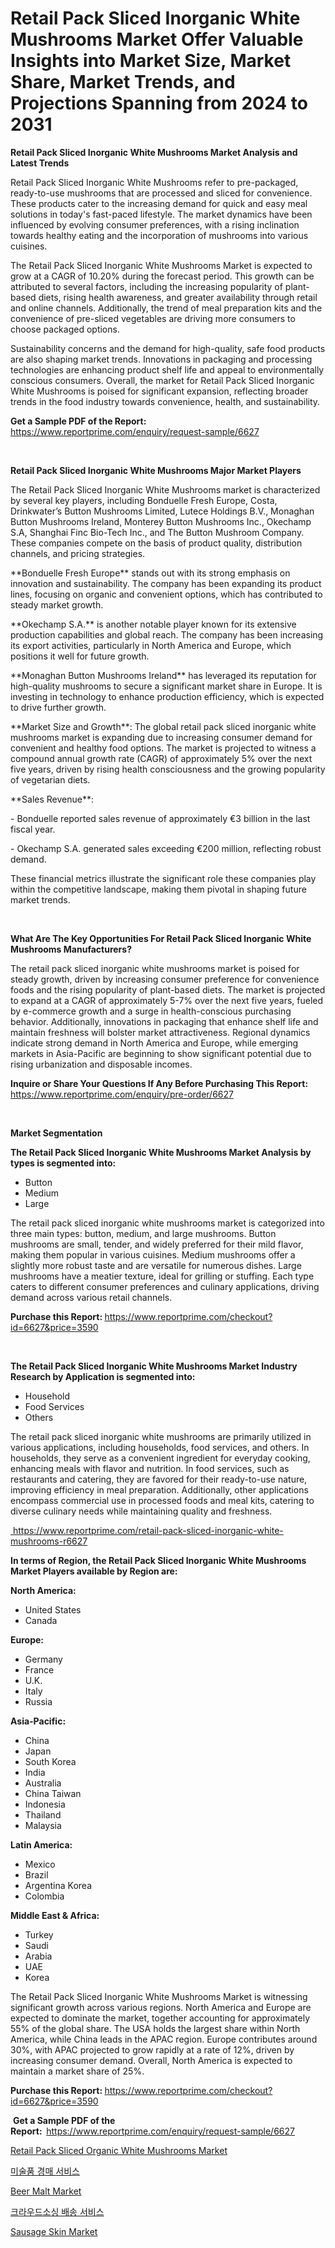 <p><h1>Retail Pack Sliced Inorganic White Mushrooms Market Offer Valuable Insights into Market Size, Market Share, Market Trends, and Projections Spanning from 2024 to 2031</h1></p><p><strong>Retail Pack Sliced Inorganic White Mushrooms Market Analysis and Latest Trends</strong></p>
<p><p>Retail Pack Sliced Inorganic White Mushrooms refer to pre-packaged, ready-to-use mushrooms that are processed and sliced for convenience. These products cater to the increasing demand for quick and easy meal solutions in today's fast-paced lifestyle. The market dynamics have been influenced by evolving consumer preferences, with a rising inclination towards healthy eating and the incorporation of mushrooms into various cuisines.</p><p>The Retail Pack Sliced Inorganic White Mushrooms Market is expected to grow at a CAGR of 10.20% during the forecast period. This growth can be attributed to several factors, including the increasing popularity of plant-based diets, rising health awareness, and greater availability through retail and online channels. Additionally, the trend of meal preparation kits and the convenience of pre-sliced vegetables are driving more consumers to choose packaged options.</p><p>Sustainability concerns and the demand for high-quality, safe food products are also shaping market trends. Innovations in packaging and processing technologies are enhancing product shelf life and appeal to environmentally conscious consumers. Overall, the market for Retail Pack Sliced Inorganic White Mushrooms is poised for significant expansion, reflecting broader trends in the food industry towards convenience, health, and sustainability.</p></p>
<p><strong>Get a Sample PDF of the Report:&nbsp;</strong> <a href="https://www.reportprime.com/enquiry/request-sample/6627">https://www.reportprime.com/enquiry/request-sample/6627</a></p>
<p>&nbsp;</p>
<p><strong>Retail Pack Sliced Inorganic White Mushrooms Major Market Players</strong></p>
<p><p>The Retail Pack Sliced Inorganic White Mushrooms market is characterized by several key players, including Bonduelle Fresh Europe, Costa, Drinkwater’s Button Mushrooms Limited, Lutece Holdings B.V., Monaghan Button Mushrooms Ireland, Monterey Button Mushrooms Inc., Okechamp S.A, Shanghai Finc Bio-Tech Inc., and The Button Mushroom Company. These companies compete on the basis of product quality, distribution channels, and pricing strategies.</p><p>**Bonduelle Fresh Europe** stands out with its strong emphasis on innovation and sustainability. The company has been expanding its product lines, focusing on organic and convenient options, which has contributed to steady market growth. </p><p>**Okechamp S.A.** is another notable player known for its extensive production capabilities and global reach. The company has been increasing its export activities, particularly in North America and Europe, which positions it well for future growth.</p><p>**Monaghan Button Mushrooms Ireland** has leveraged its reputation for high-quality mushrooms to secure a significant market share in Europe. It is investing in technology to enhance production efficiency, which is expected to drive further growth. </p><p>**Market Size and Growth**: The global retail pack sliced inorganic white mushrooms market is expanding due to increasing consumer demand for convenient and healthy food options. The market is projected to witness a compound annual growth rate (CAGR) of approximately 5% over the next five years, driven by rising health consciousness and the growing popularity of vegetarian diets.</p><p>**Sales Revenue**: </p><p>- Bonduelle reported sales revenue of approximately €3 billion in the last fiscal year.</p><p>- Okechamp S.A. generated sales exceeding €200 million, reflecting robust demand.</p><p>These financial metrics illustrate the significant role these companies play within the competitive landscape, making them pivotal in shaping future market trends.</p></p>
<p>&nbsp;</p>
<p><strong>What Are The Key Opportunities For Retail Pack Sliced Inorganic White Mushrooms Manufacturers?</strong></p>
<p><p>The retail pack sliced inorganic white mushrooms market is poised for steady growth, driven by increasing consumer preference for convenience foods and the rising popularity of plant-based diets. The market is projected to expand at a CAGR of approximately 5-7% over the next five years, fueled by e-commerce growth and a surge in health-conscious purchasing behavior. Additionally, innovations in packaging that enhance shelf life and maintain freshness will bolster market attractiveness. Regional dynamics indicate strong demand in North America and Europe, while emerging markets in Asia-Pacific are beginning to show significant potential due to rising urbanization and disposable incomes.</p></p>
<p><strong>Inquire or Share Your Questions If Any Before Purchasing This Report:</strong> <a href="https://www.reportprime.com/enquiry/pre-order/6627">https://www.reportprime.com/enquiry/pre-order/6627</a></p>
<p>&nbsp;</p>
<p><strong>Market Segmentation</strong></p>
<p><strong>The Retail Pack Sliced Inorganic White Mushrooms Market Analysis by types is segmented into:</strong></p>
<p><ul><li>Button</li><li>Medium</li><li>Large</li></ul></p>
<p><p>The retail pack sliced inorganic white mushrooms market is categorized into three main types: button, medium, and large mushrooms. Button mushrooms are small, tender, and widely preferred for their mild flavor, making them popular in various cuisines. Medium mushrooms offer a slightly more robust taste and are versatile for numerous dishes. Large mushrooms have a meatier texture, ideal for grilling or stuffing. Each type caters to different consumer preferences and culinary applications, driving demand across various retail channels.</p></p>
<p><strong>Purchase this Report:&nbsp;</strong><a href="https://www.reportprime.com/checkout?id=6627&price=3590">https://www.reportprime.com/checkout?id=6627&price=3590</a></p>
<p>&nbsp;</p>
<p><strong>The Retail Pack Sliced Inorganic White Mushrooms Market Industry Research by Application is segmented into:</strong></p>
<p><ul><li>Household</li><li>Food Services</li><li>Others</li></ul></p>
<p><p>The retail pack sliced inorganic white mushrooms are primarily utilized in various applications, including households, food services, and others. In households, they serve as a convenient ingredient for everyday cooking, enhancing meals with flavor and nutrition. In food services, such as restaurants and catering, they are favored for their ready-to-use nature, improving efficiency in meal preparation. Additionally, other applications encompass commercial use in processed foods and meal kits, catering to diverse culinary needs while maintaining quality and freshness.</p></p>
<p><a href="https://www.reportprime.com/retail-pack-sliced-inorganic-white-mushrooms-r6627">&nbsp;https://www.reportprime.com/retail-pack-sliced-inorganic-white-mushrooms-r6627</a></p>
<p><strong>In terms of Region, the Retail Pack Sliced Inorganic White Mushrooms Market Players available by Region are:</strong></p>
<p>
    <p> <strong> North America: </strong>
        <ul>
            <li>United States</li>
            <li>Canada</li>
        </ul>
        </p> 
    <p> <strong> Europe: </strong>
        <ul>
            <li>Germany</li>
            <li>France</li>
            <li>U.K.</li>
            <li>Italy</li>
            <li>Russia</li>
        </ul>
        </p> 
    <p> <strong> Asia-Pacific: </strong>
        <ul>
            <li>China</li>
            <li>Japan</li>
            <li>South Korea</li>
            <li>India</li>
            <li>Australia</li>
            <li>China Taiwan</li>
            <li>Indonesia</li>
            <li>Thailand</li>
            <li>Malaysia</li>
        </ul>
        </p> 
    <p> <strong> Latin America: </strong>
        <ul>
            <li>Mexico</li>
            <li>Brazil</li>
            <li>Argentina Korea</li>
            <li>Colombia</li>
        </ul>
        </p> 
    <p> <strong> Middle East & Africa: </strong>
        <ul>
            <li>Turkey</li>
            <li>Saudi</li>
            <li>Arabia</li>
            <li>UAE</li>
            <li>Korea</li>
        </ul>
    </p>
    </p>
<p><p>The Retail Pack Sliced Inorganic White Mushrooms Market is witnessing significant growth across various regions. North America and Europe are expected to dominate the market, together accounting for approximately 55% of the global share. The USA holds the largest share within North America, while China leads in the APAC region. Europe contributes around 30%, with APAC projected to grow rapidly at a rate of 12%, driven by increasing consumer demand. Overall, North America is expected to maintain a market share of 25%.</p></p>
<p><strong>Purchase this Report: </strong><a href="https://www.reportprime.com/checkout?id=6627&price=3590">https://www.reportprime.com/checkout?id=6627&price=3590</a></p>
<p>&nbsp;<strong>Get a Sample PDF of the Report:&nbsp;&nbsp;</strong><a href="https://www.reportprime.com/enquiry/request-sample/6627">https://www.reportprime.com/enquiry/request-sample/6627</a></p>
<p><strong></strong></p>
<p><p><a href="https://github.com/FahadAhmed712/Market-Research-Report-List-1/blob/main/retail-pack-sliced-organic-white-mushrooms-market.md">Retail Pack Sliced Organic White Mushrooms Market</a></p><p><a href="https://medium.com/@biancamacdonald87/%EB%AF%B8%EB%9E%98%EB%A5%BC-%EA%B7%B8%EB%A6%AC%EB%8B%A4-%EA%B8%80%EB%A1%9C%EB%B2%8C-%EB%AF%B8%EC%88%A0-%EA%B2%BD%EB%A7%A4-%EC%84%9C%EB%B9%84%EC%8A%A4-%EC%8B%9C%EC%9E%A5%EC%97%90-%EB%8C%80%ED%95%9C-%EC%A2%85%ED%95%A9-%EB%B6%84%EC%84%9D-2024-2031-dc4cd9e5aced">미술품 경매 서비스</a></p><p><a href="https://www.linkedin.com/pulse/global-beer-malt-market-trends-innovations-forward-looking-analysis-tydyf?trackingId=wYi5RpWjSPG1fvr9Btyreg%3D%3D">Beer Malt Market</a></p><p><a href="https://medium.com/@biancamacdonald87/%ED%81%AC%EB%9D%BC%EC%9A%B0%EB%93%9C%EC%86%8C%EC%8B%B1-%EB%B0%B0%EC%86%A1-%EC%84%9C%EB%B9%84%EC%8A%A4-%EC%82%B0%EC%97%85-%EB%B6%84%EC%84%9D-%EB%B3%B4%EA%B3%A0%EC%84%9C-%EC%95%A0%ED%94%8C%EB%A6%AC%EC%BC%80%EC%9D%B4%EC%85%98-%EC%A7%80%EC%97%AD-%EA%B2%BD%EC%9F%81-%EC%A0%84%EB%9E%B5%EB%B3%84-%EC%8B%9C%EC%9E%A5-%EA%B7%9C%EB%AA%A8-%EC%A0%90%EC%9C%A0%EC%9C%A8-%EB%8F%99%ED%96%A5-2024-2031-65e2c4dd8c24">크라우드소싱 배송 서비스</a></p><p><a href="https://www.linkedin.com/pulse/future-innovation-global-sausage-skin-market-growth-opportunities-cd3yf?trackingId=Sc70KbIlTYOqUajEhZiLuQ%3D%3D">Sausage Skin Market</a></p></p>
